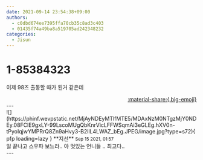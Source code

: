 ```yaml
---
date: 2021-09-14 23:54:38+09:00
authors:
  - c0dbd674ee7395ffa70cb35c8ad3c403
  - 01435f74a49ba8a519705ad242348232
categories:
  - Jisun
---
```


# 1-85384323

<div class="post-container" markdown="1">
<div class="content-container md-sidebar__scrollwrap" markdown="1">

이제 98즈  출동할 때가 된거 같은데

</div>
</div>

<div style="text-align: right;" markdown="1">
<a href="https://weverse.io/fromis9/fanpost/1-85384323" style="text-align: right;">:material-share:{.big-emoji}</a>
</div>
---

<div class="comments-container md-sidebar__scrollwrap" markdown="1">
<div class="comment" markdown="1">
<div class='id-container' markdown="1">
![](https://phinf.wevpstatic.net/MjAyNDEyMTlfMTE5/MDAxNzM0NTgzMjY0NDEy.08FClE9gxLY-99LscoMUgQbKnrVicLFFWSqmAi3eGLEg.hXV0n-tPyoIqjwYMPRrQ8Zn9aHvy3-B2llL4LWAZ_bEg.JPEG/image.jpg?type=s72){ pfp loading=lazy }
**<span class="artist">지선</span>** <small>Sep 15 2021, 01:57</small><br>
</div>
<div class='comment-body' markdown="1">
일 끝나고 스우파 보느라.. 아 멋있는 언니들 .. 최고다..
</div>
</div>
</div>
---
